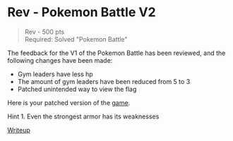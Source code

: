 # Rev - Pokemon Battle V2
> Rev - 500 pts <br>
> Required: Solved "Pokemon Battle"

The feedback for the V1 of the Pokemon Battle has been reviewed, and the following changes have been made:
- Gym leaders have less hp
- The amount of gym leaders have been reduced from 5 to 3
- Patched unintended way to view the flag

Here is your patched version of the [game](src/pokemon_v2).

Hint 1. Even the strongest armor has its weaknesses

[Writeup](writeup/writeup.md)
